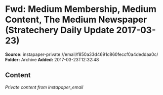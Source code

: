 # Fwd: Medium Membership, Medium Content, The Medium Newspaper (Stratechery Daily Update 2017-03-23)

**Source:** instapaper-private://email/f850a33d4691c860feccf0a4deddaa0c/
**Folder:** Archive
**Added:** 2017-03-23T12:32:48




## Content
*Private content from instapaper_email*
